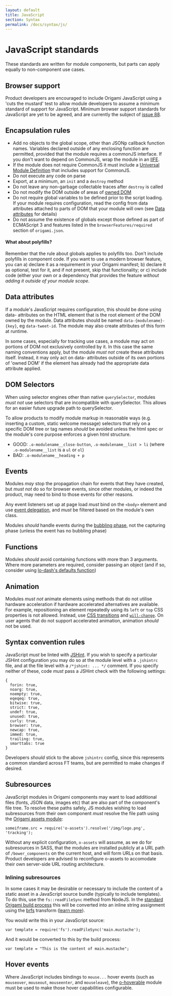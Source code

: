 ```yaml
---
layout: default
title: JavaScript
section: Syntax
permalink: /docs/syntax/js/
---
```


# JavaScript standards

These standards are written for module components, but parts can apply equally to non-component use cases.

## Browser support

Product developers are encouraged to include Origami JavaScript using a 'cuts the mustard' test to allow module developers to assume a minimum standard of support for JavaScript.  Minimum browser support standards for JavaScript are yet to be agreed, and are currently the subject of [issue 88](https://github.com/Financial-Times/ft-origami/issues/88).

## Encapsulation rules

* Add no objects to the global scope, other than JSONp callback function names.  Variables declared outside of any enclosing function are permitted, provided that the module requires a commonJS interface.  If you don't want to depend on CommonJS, wrap the module in an [IIFE](http://en.wikipedia.org/wiki/Immediately-invoked_function_expression).
* If the module does not require CommonJS it must include a [Universal Module Definition](https://github.com/umdjs/umd/blob/master/returnExports.js) that includes support for CommonJS.
* Do not execute any code on parse
* Export, at a minimum, an `init` and a `destroy` method
* Do not leave any non-garbage collectable traces after `destroy` is called
* Do not modify the DOM outside of areas of [owned DOM]({{site.baseurl}}/docs/syntax/html/#owned_dom)
* Do not require global variables to be defined prior to the script loading.  If your module requires configuration, read the config from data attributes attached to parts of DOM that your module will own (see [Data attributes](#data_attributes) for details)
* Do not assume the existence of globals except those defined as part of ECMAScript 3 and features listed in the `browserFeatures/required` section of `origami.json`.

<aside>
	<h4>What about polyfills?</h4>
	Remember that the rule about globals applies to polyfills too.  Don't include polyfills in component code.  If you want to use a modern browser feature, you can a) declare it as a requirement in your Origami manifest; b) declare it as optional, test for it, and if not present, skip that functionality; or c) include code (either your own or a dependency that provides the feature <em>without adding it outside of your module scope</em>.
</aside>

## Data attributes

If a module's JavaScript requires configuration, this should be done using data- attributes on the HTML element that is the root element of the DOM owned by the module.  Data attributes should be named `data-{modulename}-{key}`, eg `data-tweet-id`.  The module may also create attributes of this form at runtime.

In some cases, especially for tracking use cases, a module may act on portions of DOM not exclusively controlled by it.  In this case the same naming conventions apply, but the module *must not* create these attributes itself.  Instead, it may only act on data- attributes outside of its own portions of 'owned DOM' if the element has already had the appropriate data attribute applied.

## DOM Selectors

When using selector engines other than native `querySelector`, modules *must not* use selectors that are incompatible with querySelector.  This allows for an easier future upgrade path to querySelector.

To allow products to modify module markup in reasonable ways (e.g. inserting a custom, static welcome message) selectors that rely on a specific DOM tree or tag names *should* be avoided unless the html spec or the module's core purpose enforces a given html structure.

* GOOD: `.o-modulename__close-button`, `.o-modulename__list > li` (where `.o-modulename__list` is a `ul` or `ol`)
* BAD: `.o-modulename__heading + p`

## Events

Modules *may* stop the propagation chain for events that they have created, but *must not* do so for browser events, since other modules, or indeed the product, may need to bind to those events for other reasons.

Any event listeners set up at page load *must* bind on the `<body>` element and use [event delegation](http://stackoverflow.com/questions/1687296/what-is-dom-event-delegation), and *must* be filtered based on the module's own class.

Modules *should* handle events during the [bubbling phase](http://stackoverflow.com/questions/4616694/what-is-event-bubbling-and-capturing), not the capturing phase (unless the event has no bubbling phase)

## Functions

Modules *should* avoid containing functions with more than 3 arguments.  Where more parameters are required, consider passing an object (and if so, consider using [lo-dash's defaults function](http://lodash.com/docs#defaults))

## Animation

Modules *must not* animate elements using methods that do not utilise hardware acceleration if hardware accelerated alternatives are available.  For example, repositioning an element repeatedly using its `left` or `top` CSS properties is not allowed.  Instead, use [CSS transitions](https://developer.mozilla.org/en-US/docs/Web/Guide/CSS/Using_CSS_transitions) and [`will-change`](http://tabatkins.github.io/specs/css-will-change/).  On user agents that do not support accelerated animation, animation *should* not be used.

## Syntax convention rules

JavaScript *must* be linted with [JSHint](http://www.jshint.com/).  If you wish to specify a particular JSHint configuration you may do so at the module level with a `.jshintrc` file, and at the file level with a `/*jshint: ... */` comment.  If you specify neither of these, code *must* pass a JSHint check with the following settings:

<?prettify linenums=1?>
	{
	  forin: true,
	  noarg: true,
	  noempty: true,
	  eqeqeq: true,
	  bitwise: true,
	  strict: true,
	  undef: true,
	  unused: true,
	  curly: true,
	  browser: true,
	  newcap: true,
	  immed: true,
	  trailing: true,
	  smarttabs: true
	}

Developers *should* stick to the above `jshintrc` config, since this represents a common standard across FT teams, but are permitted to make changes if desired.

## Subresources

JavaScript modules in Origami components may want to load additional files (fonts, JSON data, images etc) that are also part of the component's file tree.  To resolve these paths safely, JS modules wishing to load subresources from their own component *must* resolve the file path using the [Origami assets module](https://github.com/Financial-Times/o-assets):

<?prettify linenums=1?>
	someiframe.src = require('o-assets').resolve('/img/logo.png', 'tracking');

Without any explicit configuration, `o-assets` will assume, as we do for subresources in SASS, that the modules are installed publicly at a URL path of `/bower_components` on the current host, and will form URLs on that basis.  Product developers are advised to reconfigure o-assets to accomodate their own server-side URL routing architecture.

### Inlining subresources

In some cases it may be desirable or necessary to include the content of a static asset in a JavaScript source bundle (typically to include templates).  To do this, use the `fs::readFileSync` method from NodeJS.  In the [standard Origami build process]({{site.baseurl}}/docs/developer-guide/building-modules) this will be converted into an inline string assignment using the [brfs](https://github.com/substack/brfs) transform ([learn more](https://github.com/Financial-Times/ft-origami/issues/110)).

You would write this in your JavaScript source:

<?prettify linenums=1?>
	var template = require('fs').readFileSync('main.mustache');

And it would be converted to this by the build process:

<?prettify linenums=1?>
	var template = "This is the content of main.mustache";


## Hover events

Where JavaScript includes bindings to `mouse...` hover events (such as `mouseover`, `mouseout`, `mouseenter`, and `mouseleave`), the [o-hoverable](https://github.com/Financial-Times/o-hoverable) module must be used to make those hover capabilities configurable.
